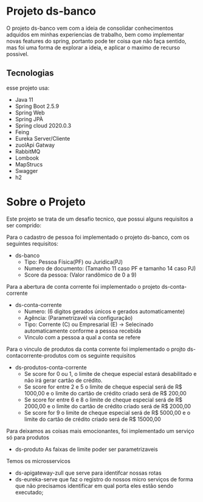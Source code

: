 # Projeto ds-banco

O projeto ds-banco vem com a ideia de consolidar conhecimentos adquidos em minhas experiencias de trabalho, bem como implementar novas features do spring,
portanto pode ter coisa que não faça sentido, mas foi uma forma de explorar a ideia, e aplicar o maximo de recurso possivel.

## Tecnologias

esse projeto usa:
- Java 11
- Spring Boot 2.5.9
- Spring Web
- Spring JPÀ
- Spring cloud 2020.0.3
- Feing
- Eureka Server/Cliente
- zuolApi Gatway
- RabbitMQ
- Lombook
- MapStrucs
- Swagger
- h2

# Sobre o Projeto

Este projeto se trata de um desafio tecnico, que possui alguns requisitos a ser comprido:

Para o cadastro de pessoa foi implementado o projeto ds-banco, com os seguintes requisitos:
- ds-banco
    - Tipo: Pessoa Física(PF) ou Juridica(PJ)
    - Numero de documento: (Tamanho 11 caso PF e tamanho 14 caso PJ)
    - Score da pessoa: (Valor randômico de 0 a 9)

Para a abertura de conta corrente foi implementado o projeto ds-conta-corrente
- ds-conta-corrente
    - Numero: (6 digitos gerados únicos e gerados automaticamente)
    - Agência: (Parametrizavél via configuração)
    - Tipo: Corrente (C) ou Empresarial (E) -> Selecinado automaticamente conforme a pessoa recebida
    - Vinculo com a pessoa a qual a conta se refere
    
Para o vinculo de produtos da conta corrente foi implementado o projto ds-contacorrente-produtos com os seguinte requisitos
- ds-produtos-conta-corrente    
    - Se score for 0 ou 1, o limite de cheque especial estará desabilitado e não irá gerar cartão de crédito.
    - Se score for entre 2 e 5 o limite de cheque especial será de R$ 1000,00 e o limite do cartão de crédito criado será de R$ 200,00
    - Se score for entre 6 e 8 o limite de cheque especial será de R$ 2000,00 e o limite do cartão de crédito criado será de R$ 2000,00
    - Se score for 9 o limite de cheque especial será de R$ 5000,00 e o limite do cartão de crédito criado será de R$ 15000,00
    
    
Para deixamos as coisas mais emocionantes, foi implementado um serviço só para produtos
- ds-produto
   As faixas de limite poder ser parametrizaveis
   
Temos os microsservicos 
- ds-apigateway-zull que serve para identifcar nossas rotas
- ds-eureka-serve que faz o registro do nossos micro serviços de forma que não precisamos identificar em qual porta eles estão sendo executado;
